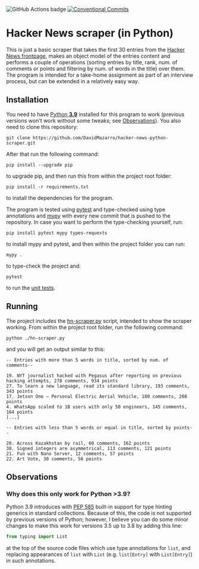 ![GitHub Actions badge](https://github.com/DavidMazarro/hacker-news-python-scraper/actions/workflows/python-testing.yml/badge.svg)
[![Conventional Commits](https://img.shields.io/badge/Conventional%20Commits-1.0.0-yellow.svg)](https://conventionalcommits.org)
# Hacker News scraper (in Python)
This is just a basic scraper that takes the first 30 entries from the [Hacker News frontpage](https://news.ycombinator.com/), makes an object model of the entries content
and performs a couple of operations (sorting entries by title, rank, num. of comments or points and filtering by num. of words in the title)
over them. The program is intended for a take-home assignment as part of an interview process, but can be extended in a relatively easy way.

## Installation

You need to have [Python **3.9**](https://www.python.org/) installed for this program to work (previous versions won't work without some tweaks; see [Observations](#observations)). 
You also need to clone this repository:
```console
git clone https://github.com/DavidMazarro/hacker-news-python-scraper.git
```

After that run the following command:
```console
pip install --upgrade pip
```
to upgrade pip, and then run this from within the project root folder:
```console
pip install -r requirements.txt
```
to install the dependencies for the program.

The program is tested using [pytest](https://pytest.org/) and type-checked using type annotations
and [mypy](http://mypy-lang.org/) with every new commit that is
pushed to the repository. In case you want to perform the type-checking yourself, run:
```console
pip install pytest mypy types-requests
```
to install mypy and pytest, and then within the project folder you can run:
```console
mypy .
```
to type-check the project and:
```console
pytest
```
to run the [unit tests](./src/tests/).


## Running
The project includes the [hn-scraper.py](./hn-scraper.py) script, intended to show the scraper working.
From within the project root folder, run the following command:
```console
python ./hn-scraper.py
```
and you will get an output similar to this:
```console
-- Entries with more than 5 words in title, sorted by num. of comments--

19. NYT journalist hacked with Pegasus after reporting on previous hacking attempts, 278 comments, 934 points
27. To learn a new language, read its standard library, 193 comments, 343 points
17. Jetson One – Personal Electric Aerial Vehicle, 180 comments, 208 points
4. WhatsApp scaled to 1B users with only 50 engineers, 145 comments, 164 points
[...]

-- Entries with less than 5 words or equal in title, sorted by points--

20. Across Kazakhstan by rail, 60 comments, 162 points
30. Signed integers are asymmetrical, 113 comments, 121 points
21. Fun with Nano Server, 12 comments, 57 points
22. Art Vote, 30 comments, 56 points
```

## Observations
### Why does this only work for Python >3.9?
Python 3.9 introduces with [PEP 585](https://www.python.org/dev/peps/pep-0585/) built-in support for
type hinting generics in standard collections. Because of this, the code is not supported by previous versions
of Python; however, I believe you can do some minor changes to make this work for versions 3.5 up to 3.8 by adding
this line:
```python
from typing import List
```
at the top of the source code files which use type annotations for `list`, and replacing
appearances of `list` with `List` (e.g. `list[Entry]` with `List[Entry]`) in such annotations.

